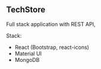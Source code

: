 ## TechStore

Full stack application with REST API,

Stack:

- React (Bootstrap, react-icons)
- Material UI
- MongoDB
